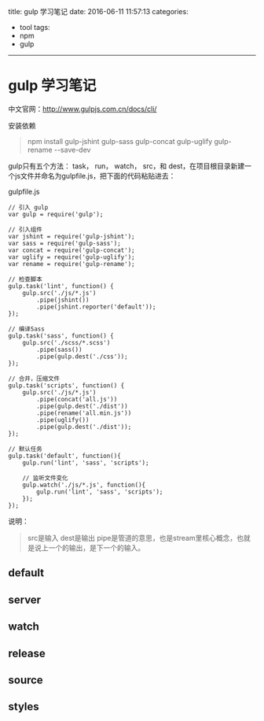 title: gulp 学习笔记
date: 2016-06-11 11:57:13
categories:
  - tool
tags:
  - npm
  - gulp
---

# gulp 学习笔记

中文官网：http://www.gulpjs.com.cn/docs/cli/


安装依赖
> npm install gulp-jshint gulp-sass gulp-concat gulp-uglify gulp-rename --save-dev 

gulp只有五个方法：  task， run， watch， src，和 dest，在项目根目录新建一个js文件并命名为gulpfile.js，把下面的代码粘贴进去：

gulpfile.js

```
// 引入 gulp
var gulp = require('gulp'); 

// 引入组件
var jshint = require('gulp-jshint');
var sass = require('gulp-sass');
var concat = require('gulp-concat');
var uglify = require('gulp-uglify');
var rename = require('gulp-rename');

// 检查脚本
gulp.task('lint', function() {
    gulp.src('./js/*.js')
        .pipe(jshint())
        .pipe(jshint.reporter('default'));
});

// 编译Sass
gulp.task('sass', function() {
    gulp.src('./scss/*.scss')
        .pipe(sass())
        .pipe(gulp.dest('./css'));
});

// 合并，压缩文件
gulp.task('scripts', function() {
    gulp.src('./js/*.js')
        .pipe(concat('all.js'))
        .pipe(gulp.dest('./dist'))
        .pipe(rename('all.min.js'))
        .pipe(uglify())
        .pipe(gulp.dest('./dist'));
});

// 默认任务
gulp.task('default', function(){
    gulp.run('lint', 'sass', 'scripts');

    // 监听文件变化
    gulp.watch('./js/*.js', function(){
        gulp.run('lint', 'sass', 'scripts');
    });
});

```

说明：
> src是输入
> dest是输出
> pipe是管道的意思，也是stream里核心概念，也就是说上一个的输出，是下一个的输入。

## default

## server

## watch

## release
## source
## styles
